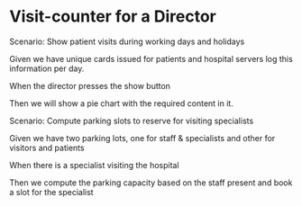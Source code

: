 # Visit-counter for a Director

Scenario: Show patient visits during working days and holidays

  Given we have unique cards issued for patients and hospital servers
  log this information per day.

  When the director presses the show button

  Then we will show a pie chart with the required content in it.

Scenario: Compute parking slots to reserve for visiting specialists

  Given we have two parking lots, one for staff & specialists and other for
  visitors and patients

  When there is a specialist visiting the hospital

  Then we compute the parking capacity based on the staff present and book
  a slot for the specialist
